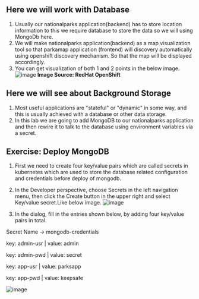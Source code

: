 Here we will work with Database
-----
1) Usually our nationalparks application(backend) has to store location information to this we require database to store the data so we will using MongoDb here.
2) We will make nationalparks application(backend) as a map visualization tool so that parkamap application (frontend) will discovery automatically using openshift discovery mechanism. So that the map will be displayed accordingly.
3) You can get visualization of both 1 and 2 points in the below image.
![image](https://github.com/user-attachments/assets/2c60b16b-4ed8-47af-9f36-ce49807f0fa1)
                    **Image Source: RedHat OpenShift**

Here we will see about Background Storage
-----
1) Most useful applications are "stateful" or "dynamic" in some way, and this is usually achieved with a database or other data storage.
2) In this lab we are going to add MongoDB to our nationalparks application and then rewire it to talk to the database using environment variables via a secret.

Exercise: Deploy MongoDB
-----
1) First we need to create four key/value pairs which are called secrets in kubernetes which are used to store the database related configuration and credentials before deploy of mongodb.
2) In the Developer perspective, choose Secrets in the left navigation menu, then click the Create button in the upper right and select Key/value secret.Like below image.
![image](https://github.com/user-attachments/assets/a561f79a-fb75-445f-b20f-ccb2ded2505d)

3) In the dialog, fill in the entries shown below, by adding four key/value pairs in total.

Secret Name → mongodb-credentials

key: admin-usr | value: admin

key: admin-pwd | value: secret

key: app-usr | value: parksapp

key: app-pwd | value: keepsafe

![image](https://github.com/user-attachments/assets/44009b04-c798-4324-9326-599b19ace71a)



   
